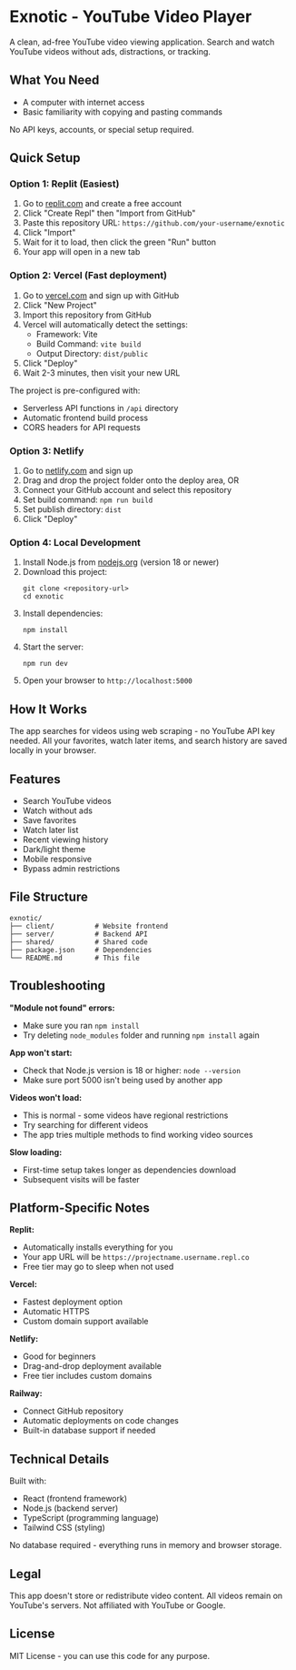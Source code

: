 # Exnotic - YouTube Video Player

A clean, ad-free YouTube video viewing application. Search and watch YouTube videos without ads, distractions, or tracking.

## What You Need

- A computer with internet access
- Basic familiarity with copying and pasting commands

No API keys, accounts, or special setup required.

## Quick Setup

### Option 1: Replit (Easiest)

1. Go to [replit.com](https://replit.com) and create a free account
2. Click "Create Repl" then "Import from GitHub"
3. Paste this repository URL: `https://github.com/your-username/exnotic`
4. Click "Import"
5. Wait for it to load, then click the green "Run" button
6. Your app will open in a new tab

### Option 2: Vercel (Fast deployment)

1. Go to [vercel.com](https://vercel.com) and sign up with GitHub
2. Click "New Project"
3. Import this repository from GitHub
4. Vercel will automatically detect the settings:
   - Framework: Vite
   - Build Command: `vite build`
   - Output Directory: `dist/public`
5. Click "Deploy"
6. Wait 2-3 minutes, then visit your new URL

The project is pre-configured with:
- Serverless API functions in `/api` directory
- Automatic frontend build process
- CORS headers for API requests

### Option 3: Netlify

1. Go to [netlify.com](https://netlify.com) and sign up
2. Drag and drop the project folder onto the deploy area, OR
3. Connect your GitHub account and select this repository
4. Set build command: `npm run build`
5. Set publish directory: `dist`
6. Click "Deploy"

### Option 4: Local Development

1. Install Node.js from [nodejs.org](https://nodejs.org) (version 18 or newer)
2. Download this project:
   ```
   git clone <repository-url>
   cd exnotic
   ```
3. Install dependencies:
   ```
   npm install
   ```
4. Start the server:
   ```
   npm run dev
   ```
5. Open your browser to `http://localhost:5000`

## How It Works

The app searches for videos using web scraping - no YouTube API key needed. All your favorites, watch later items, and search history are saved locally in your browser.

## Features

- Search YouTube videos
- Watch without ads
- Save favorites
- Watch later list
- Recent viewing history
- Dark/light theme
- Mobile responsive
- Bypass admin restrictions

## File Structure

```
exnotic/
├── client/          # Website frontend
├── server/          # Backend API
├── shared/          # Shared code
├── package.json     # Dependencies
└── README.md        # This file
```

## Troubleshooting

**"Module not found" errors:**
- Make sure you ran `npm install`
- Try deleting `node_modules` folder and running `npm install` again

**App won't start:**
- Check that Node.js version is 18 or higher: `node --version`
- Make sure port 5000 isn't being used by another app

**Videos won't load:**
- This is normal - some videos have regional restrictions
- Try searching for different videos
- The app tries multiple methods to find working video sources

**Slow loading:**
- First-time setup takes longer as dependencies download
- Subsequent visits will be faster

## Platform-Specific Notes

**Replit:**
- Automatically installs everything for you
- Your app URL will be `https://projectname.username.repl.co`
- Free tier may go to sleep when not used

**Vercel:**
- Fastest deployment option
- Automatic HTTPS
- Custom domain support available

**Netlify:**
- Good for beginners
- Drag-and-drop deployment available
- Free tier includes custom domains

**Railway:**
- Connect GitHub repository
- Automatic deployments on code changes
- Built-in database support if needed

## Technical Details

Built with:
- React (frontend framework)
- Node.js (backend server)
- TypeScript (programming language)
- Tailwind CSS (styling)

No database required - everything runs in memory and browser storage.

## Legal

This app doesn't store or redistribute video content. All videos remain on YouTube's servers. Not affiliated with YouTube or Google.

## License

MIT License - you can use this code for any purpose.